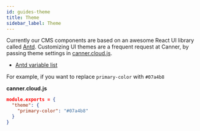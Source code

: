 ```yaml
---
id: guides-theme
title: Theme
sidebar_label: Theme
---
```


Currently our CMS components are based on an awesome React UI library called [Antd](https://ant.design/). Customizing UI themes are a frequent request at Canner, by passing theme settings in [canner.cloud.js](cli-cloud-js).

- [Antd variable list](https://github.com/ant-design/ant-design/blob/master/components/style/themes/default.less)

For example, if you want to replace `primary-color` with `#07a4b8`

**canner.cloud.js**
```json
module.exports = {
  "theme": {
    "primary-color": "#07a4b8"
  }
}
```
